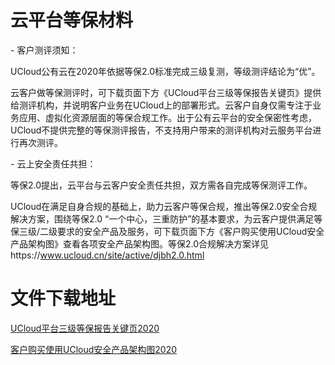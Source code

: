

# 云平台等保材料

\- 客户测评须知：

UCloud公有云在2020年依据等保2.0标准完成三级复测，等级测评结论为“优”。

云客户做等保测评时，可下载页面下方《UCloud平台三级等保报告关键页》提供给测评机构，并说明客户业务在UCloud上的部署形式。云客户自身仅需专注于业务应用、虚拟化资源层面的等保合规工作。出于公有云平台的安全保密性考虑，UCloud不提供完整的等保测评报告，不支持用户带来的测评机构对云服务平台进行再次测评。

\- 云上安全责任共担：

等保2.0提出，云平台与云客户安全责任共担，双方需各自完成等保测评工作。

UCloud在满足自身合规的基础上，助力云客户等保合规，推出等保2.0安全合规解决方案，围绕等保2.0 “一个中心，三重防护”的基本要求，为云客户提供满足等保三级/二级要求的安全产品及服务，可下载页面下方《客户购买使用UCloud安全产品架构图》查看各项安全产品架构图。等保2.0合规解决方案详见https://www.ucloud.cn/site/active/djbh2.0.html 



# 文件下载地址

[UCloud平台三级等保报告关键页2020](http://udbcp-public.cn-gd.ufileos.com/UCloud云平台三级等保报告关键页2020.pdf)

[客户购买使用UCloud安全产品架构图2020](http://udbcp-public.cn-gd.ufileos.com/客户购买使用UCloud安全产品的示意图2020.pdf)
